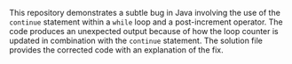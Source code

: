 This repository demonstrates a subtle bug in Java involving the use of the `continue` statement within a `while` loop and a post-increment operator. The code produces an unexpected output because of how the loop counter is updated in combination with the `continue` statement. The solution file provides the corrected code with an explanation of the fix. 